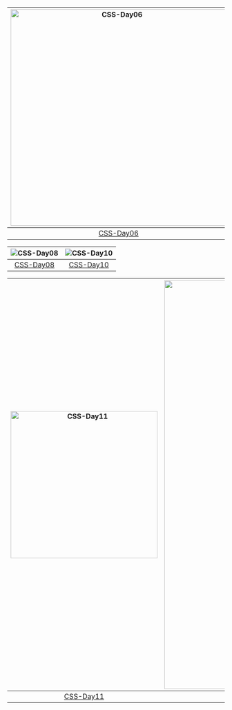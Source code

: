 <img alt="CSS-Day06" width=500 src="https://user-images.githubusercontent.com/84453688/159933894-53874b49-4f35-4995-a438-771cd0954fb2.png">|<img alt="CSS-Day09" width=500 src="https://user-images.githubusercontent.com/84453688/159933031-d77cc97a-edea-463c-b11e-951442e1e7b6.gif">|
|:--:|:--:|
|[CSS-Day06](https://github.com/mene79/TIL/tree/main/CSS/CSS-Day06)|[CSS-Day09](https://github.com/mene79/TIL/tree/main/CSS/CSS-Day09)|

|<img alt="CSS-Day08" src="https://user-images.githubusercontent.com/84453688/159936435-375542f8-d0b3-4c01-b75e-fc5021ea0cbe.png">|<img alt="CSS-Day10" src="https://user-images.githubusercontent.com/84453688/159936688-021f9a34-461e-441a-9794-419657ccf050.png">|
|:--:|:--:|
|[CSS-Day08](https://github.com/mene79/TIL/tree/main/CSS/CSS-Day08)|[CSS-Day10](https://github.com/mene79/TIL/tree/main/CSS/CSS-Day10)|

|<img width="340" alt="CSS-Day11" src="https://user-images.githubusercontent.com/84453688/159938802-20a0878b-1e81-441c-8851-ba6627f10c2c.png">|<img width="944" alt="CSS-Day13" src="https://user-images.githubusercontent.com/84453688/159938914-63c69434-09ce-4d51-b60b-af89ea6d1a46.png">|
|:--:|:--:|
|[CSS-Day11](https://github.com/mene79/TIL/tree/main/CSS/CSS-Day11)|[CSS-Day13](https://github.com/mene79/TIL/tree/main/CSS/CSS-Day13)|
